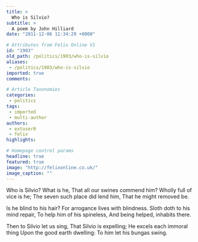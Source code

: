 ```yaml
---
title: >
  Who is Silvio?
subtitle: >
  A poem by John Hilliard
date: "2011-12-06 11:34:29 +0000"

# Attributes from Felix Online V1
id: "1903"
old_path: /politics/1903/who-is-silvio
aliases:
 - /politics/1903/who-is-silvio
imported: true
comments:

# Article Taxonomies
categories:
 - politics
tags:
 - imported
 - multi-author
authors:
 - extuser0
 - felix
highlights:

# Homepage control params
headline: true
featured: true
image: "http://felixonline.co.uk/"
image_caption: ""
---
```


Who is Silvio? What is he,
 That all our swines commend him?
 Wholly full of vice is he;
 The seven such place did lend him,
 That he might removed be.

Is he blind to his hair?
 For arrogance lives with blindness.
 Sloth doth to his mind repair,
 To help him of his spineless,
 And being helped, inhabits there.

Then to Silvio let us sing,
 That Silvio is expelling;
 He excels each immoral thing
 Upon the good earth dwelling:
 To him let his bungas swing.

